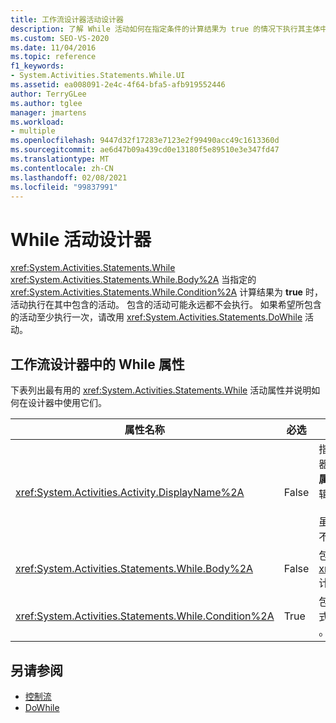 ```yaml
---
title: 工作流设计器活动设计器
description: 了解 While 活动如何在指定条件的计算结果为 true 的情况下执行其主体中包含的活动。
ms.custom: SEO-VS-2020
ms.date: 11/04/2016
ms.topic: reference
f1_keywords:
- System.Activities.Statements.While.UI
ms.assetid: ea008091-2e4c-4f64-bfa5-afb919552446
author: TerryGLee
ms.author: tglee
manager: jmartens
ms.workload:
- multiple
ms.openlocfilehash: 9447d32f17283e7123e2f99490acc49c1613360d
ms.sourcegitcommit: ae6d47b09a439cd0e13180f5e89510e3e347fd47
ms.translationtype: MT
ms.contentlocale: zh-CN
ms.lasthandoff: 02/08/2021
ms.locfileid: "99837991"
---
```

# <a name="while-activity-designer"></a>While 活动设计器

<xref:System.Activities.Statements.While> <xref:System.Activities.Statements.While.Body%2A> 当指定的 <xref:System.Activities.Statements.While.Condition%2A> 计算结果为 **true** 时，活动执行在其中包含的活动。 包含的活动可能永远都不会执行。 如果希望所包含的活动至少执行一次，请改用 <xref:System.Activities.Statements.DoWhile> 活动。

## <a name="while-properties-in-workflow-designer"></a>工作流设计器中的 While 属性

下表列出最有用的 <xref:System.Activities.Statements.While> 活动属性并说明如何在设计器中使用它们。

|属性名称|必选|使用情况|
|-|--------------|-|
|<xref:System.Activities.Activity.DisplayName%2A>|False|指定 <xref:System.Activities.Statements.While> 活动设计器在标头中的友好名称。 默认值为 While。 该值可以在 " **属性** " 窗口中编辑，也可以直接在活动设计器标头中编辑。<br /><br /> 虽然 <xref:System.Activities.Activity.DisplayName%2A> 不是绝对必需的，但最好使用该属性。|
|<xref:System.Activities.Statements.While.Body%2A>|False|包含 <xref:System.Activities.Statements.While.Condition%2A> 计算结果为 **true** 时要执行的活动。|
|<xref:System.Activities.Statements.While.Condition%2A>|True|包含计算以确定是否要执行中的活动的 Visual Basic 表达式 <xref:System.Activities.Statements.While.Body%2A> 。|

## <a name="see-also"></a>另请参阅

- [控制流](../workflow-designer/control-flow-activity-designers.md)
- [DoWhile](../workflow-designer/dowhile-activity-designer.md)
